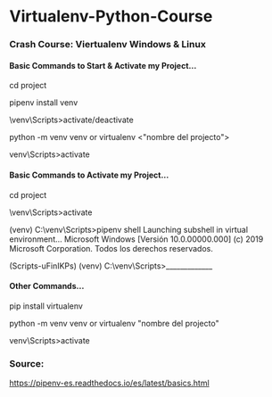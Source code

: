# Virtualenv-Python-Course
### Crash Course: Viertualenv Windows &amp; Linux

#### Basic Commands to Start & Activate my Project...

cd project

pipenv install venv

\venv\Scripts>activate/deactivate

python -m venv venv or virtualenv <"nombre del projecto">

venv\Scripts>activate


#### Basic Commands to Activate my Project...

cd project

\venv\Scripts>activate

(venv) C:\venv\Scripts>pipenv shell
Launching subshell in virtual environment…
Microsoft Windows [Versión 10.0.00000.000]
(c) 2019 Microsoft Corporation. Todos los derechos reservados.

(Scripts-uFinIKPs) (venv) C:\venv\Scripts>_____________


#### Other Commands...

pip install virtualenv

python -m venv venv or virtualenv "nombre del projecto"

venv\Scripts>activate



### Source:

https://pipenv-es.readthedocs.io/es/latest/basics.html
